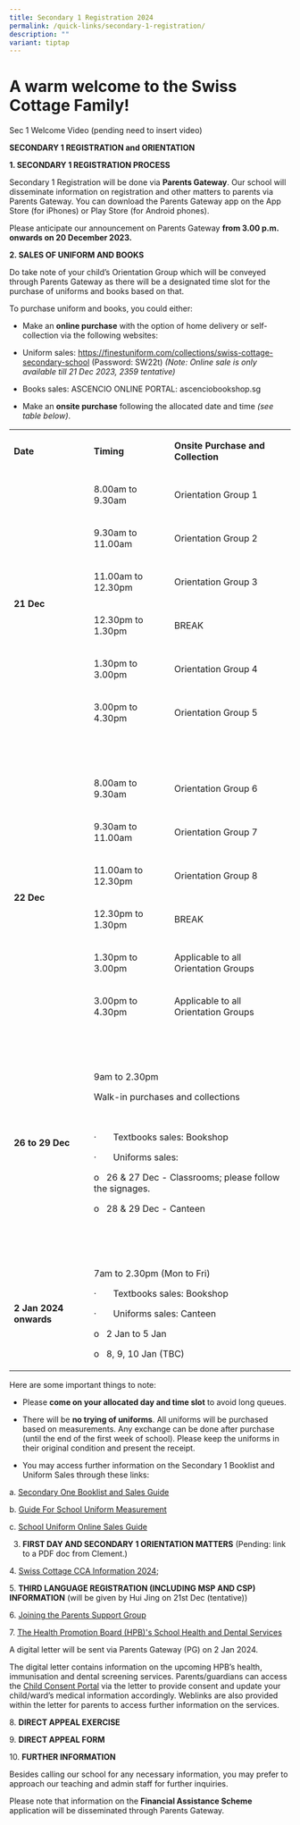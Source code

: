 ```yaml
---
title: Secondary 1 Registration 2024
permalink: /quick-links/secondary-1-registration/
description: ""
variant: tiptap
---
```

<h1><strong>A warm welcome to the Swiss Cottage Family</strong>!</h1><p>Sec 1 Welcome Video (pending need to insert video)</p><p><strong>SECONDARY 1 REGISTRATION and ORIENTATION</strong></p><p><strong>1. SECONDARY 1 REGISTRATION PROCESS</strong>&nbsp;</p><p>Secondary 1 Registration will be done via <strong>Parents Gateway</strong>. Our school will disseminate information on registration and other matters to parents via Parents Gateway. You can download the Parents Gateway app on the App Store (for iPhones) or Play Store (for Android phones).</p><p>Please anticipate our announcement on Parents Gateway <strong>from 3.00 p.m. onwards on 20 December 2023.</strong>&nbsp;</p><p><strong>2. SALES OF UNIFORM AND BOOKS</strong></p><p>Do take note of your child’s Orientation Group which will be conveyed through Parents Gateway as there will be a designated time slot for the purchase of uniforms and books based on that.</p><p>To purchase uniform and books, you could either:</p><ul><li><p>Make an <strong>online purchase</strong> with the option of home delivery or self-collection via the following websites:</p></li><li><p>Uniform sales: <a href="https://finestuniform.com/collections/swiss-cottage-secondary-school" rel="noopener noreferrer nofollow" target="_blank">https://finestuniform.com/collections/swiss-cottage-secondary-school</a> (Password: SW22t) <em>(Note: Online sale is only available till 21 Dec 2023, 2359 tentative)</em></p></li><li><p>Books sales: ASCENCIO ONLINE PORTAL: ascenciobookshop.sg&nbsp;</p></li><li><p>Make an <strong>onsite purchase</strong> following the allocated date and time <em>(see table below)</em>.</p></li></ul><table><tbody><tr><td rowspan="1" colspan="1"><p><strong>Date</strong></p></td><td rowspan="1" colspan="1"><p><strong>Timing</strong></p></td><td rowspan="1" colspan="1"><p><strong>Onsite Purchase and Collection</strong></p></td></tr><tr><td rowspan="6" colspan="1"><p><strong>21 Dec</strong></p></td><td rowspan="1" colspan="1"><p>8.00am to 9.30am</p></td><td rowspan="1" colspan="1"><p>Orientation Group 1</p></td></tr><tr><td rowspan="1" colspan="1"><p>9.30am to 11.00am</p></td><td rowspan="1" colspan="1"><p>Orientation Group 2</p></td></tr><tr><td rowspan="1" colspan="1"><p>11.00am to 12.30pm</p></td><td rowspan="1" colspan="1"><p>Orientation Group 3</p></td></tr><tr><td rowspan="1" colspan="1"><p>12.30pm to 1.30pm</p></td><td rowspan="1" colspan="1"><p>BREAK</p></td></tr><tr><td rowspan="1" colspan="1"><p>1.30pm to 3.00pm</p></td><td rowspan="1" colspan="1"><p>Orientation Group 4</p></td></tr><tr><td rowspan="1" colspan="1"><p>3.00pm to 4.30pm</p></td><td rowspan="1" colspan="1"><p>Orientation Group 5</p></td></tr><tr><td rowspan="1" colspan="3"><p><strong>&nbsp;</strong></p></td></tr><tr><td rowspan="6" colspan="1"><p><strong>22 Dec</strong></p></td><td rowspan="1" colspan="1"><p>8.00am to 9.30am</p></td><td rowspan="1" colspan="1"><p>Orientation Group 6</p></td></tr><tr><td rowspan="1" colspan="1"><p>9.30am to 11.00am</p></td><td rowspan="1" colspan="1"><p>Orientation Group 7</p></td></tr><tr><td rowspan="1" colspan="1"><p>11.00am to 12.30pm</p></td><td rowspan="1" colspan="1"><p>Orientation Group 8</p></td></tr><tr><td rowspan="1" colspan="1"><p>12.30pm to 1.30pm</p></td><td rowspan="1" colspan="1"><p>BREAK</p></td></tr><tr><td rowspan="1" colspan="1"><p>1.30pm to 3.00pm</p></td><td rowspan="1" colspan="1"><p>Applicable to all Orientation Groups</p></td></tr><tr><td rowspan="1" colspan="1"><p>3.00pm to 4.30pm</p></td><td rowspan="1" colspan="1"><p>Applicable to all Orientation Groups</p></td></tr><tr><td rowspan="1" colspan="3"><p><strong>&nbsp;</strong></p></td></tr><tr><td rowspan="1" colspan="1"><p><strong>26 to 29 Dec</strong></p></td><td rowspan="1" colspan="2"><p>9am to 2.30pm</p><p>Walk-in purchases and collections</p><p>&nbsp;</p><p>·&nbsp;&nbsp;&nbsp;&nbsp;&nbsp;&nbsp; Textbooks sales: Bookshop</p><p>·&nbsp;&nbsp;&nbsp;&nbsp;&nbsp;&nbsp; Uniforms sales:</p><p>o&nbsp;&nbsp; 26 &amp; 27 Dec - Classrooms; please follow the signages.</p><p>o&nbsp;&nbsp; 28 &amp; 29 Dec - Canteen</p></td></tr><tr><td rowspan="1" colspan="3"><p><strong>&nbsp;</strong></p></td></tr><tr><td rowspan="1" colspan="1"><p><strong>2 Jan 2024 onwards</strong></p></td><td rowspan="1" colspan="2"><p>7am to 2.30pm (Mon to Fri)</p><p>·&nbsp;&nbsp;&nbsp;&nbsp;&nbsp;&nbsp; Textbooks sales: Bookshop</p><p>·&nbsp;&nbsp;&nbsp;&nbsp;&nbsp;&nbsp; Uniforms sales: Canteen</p><p>o&nbsp;&nbsp; 2 Jan to 5 Jan</p><p>o&nbsp;&nbsp; 8, 9, 10 Jan (TBC)</p></td></tr></tbody></table><p>Here are some important things to note:</p><ul data-tight="true" class="tight"><li><p>Please <strong>come on your allocated day and time slot</strong> to avoid long queues.</p></li><li><p>There will be <strong>no trying of uniforms</strong>. All uniforms will be purchased based on measurements. Any exchange can be done after purchase (until the end of the first week of school). Please keep the uniforms in their original condition and present the receipt.</p></li><li><p>You may access further information on the Secondary 1 Booklist and Uniform Sales through these links:&nbsp;</p></li></ul><p>a. <a href="/files/Secondary%201%20Registration/Swiss_Cottage_Secondary_School_Booklist_2024_FINAL_Sec_1__14_Dec_.pdf" rel="noopener noreferrer nofollow" target="_blank">Secondary One Booklist and Sales Guide</a></p><p>b. <a href="/files/Secondary%201%20Registration/Guide_For_School_Uniform_Measurement__included_as_per_2023_.pdf" rel="noopener noreferrer nofollow" target="_blank">Guide For School Uniform Measurement</a></p><p>c. <a href="/files/Secondary%201%20Registration/Swiss_Uniform___Sale_of_Uniform_Guide.pdf" rel="noopener noreferrer nofollow" target="_blank">School Uniform Online Sales Guide</a></p><ol start="3" data-tight="true" class="tight"><li><p><strong>FIRST DAY AND SECONDARY 1 ORIENTATION MATTERS</strong> (Pending: link to a PDF doc from Clement.)</p></li></ol><p>4. <a href="/files/Secondary%201%20Registration/A4___CCA_Information_2024.pdf" rel="noopener noreferrer nofollow" target="_blank">Swiss Cottage CCA Information 2024</a>;</p><p>5. <strong>THIRD LANGUAGE REGISTRATION (INCLUDING MSP AND CSP) INFORMATION</strong> (will be given by Hui Jing on 21st Dec (tentative))</p><p>6. <a href="https://www.swisscottagesec.moe.edu.sg/swiss-partnerships/parents-support-group-psg/" rel="noopener noreferrer nofollow" target="_blank">Joining the Parents Support Group</a></p><p>7. <a href="/files/Secondary 1 Registration/2024_S1_Consent_Letter___HPB.pdf" rel="noopener noreferrer nofollow" target="_blank">The Health Promotion Board (HPB)'s School Health and Dental Services</a></p><p>A digital letter will be sent via Parents Gateway (PG) on 2 Jan 2024.</p><p>The digital letter contains information on the upcoming HPB’s health, immunisation and dental screening services. Parents/guardians can access the <a href="https://childconsent.hpb.gov.sg/" rel="noopener noreferrer nofollow" target="_blank">Child Consent Portal</a> via the letter to provide consent and update your child/ward’s medical information accordingly. Weblinks are also provided within the letter for parents to access further information on the services.</p><p>8. <strong>DIRECT APPEAL EXERCISE</strong></p><p>9. <strong>DIRECT APPEAL FORM</strong></p><p>10. <strong>FURTHER INFORMATION</strong>&nbsp;</p><p>Besides calling our school for any necessary information, you may prefer to approach our teaching and admin staff for further inquiries.</p><p>Please note that information on the <strong>Financial Assistance Scheme</strong> application will be disseminated through Parents Gateway.</p>
